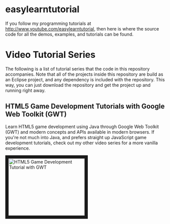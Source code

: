 easylearntutorial
=================

If you follow my programming tutorials at http://www.youtube.com/easylearntutorial, then here is where the source code for all the demos, examples, and tutorials can be found.


Video Tutorial Series
=====================

The following is a list of tutorial series that the code in this repository accompanies. Note that all of the projects inside this repository are build as an Eclipse project, and any dependency is included with the repository. This way, you can just download the repository and get the project up and running right away.


HTML5 Game Development Tutorials with Google Web Toolkit (GWT)
--------------------------------------------------------------

Learn HTML5 game development using Java through Google Web Toolkit (GWT) and modern concepts and APIs available in modern browsers. If you're not much into Java, and prefers straight up JavaScript game development tutorials, check out my other video series for a more vanilla experience.

<a href="http://www.youtube.com/watch?v=PvQUS1zP6GQ" target="_blank">
<img src="http://img.youtube.com/vi/PvQUS1zP6GQ" alt="HTML5 Game Development Tutorial with GWT"  width="240" height="180" border="10" />
</a>

